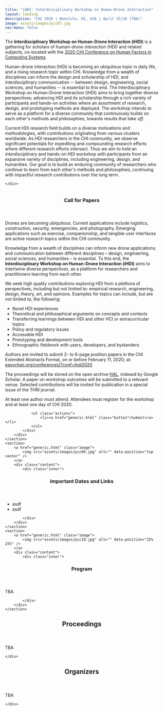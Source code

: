 ```yaml
---
title: "iHDI: Interdisciplinary Workshop on Human-Drone Interaction"
layout: landing
description: "CHI 2020 | Honolulu, HI, USA | April 25/26 (TBA)"
image: assets/images/pic07.jpg
nav-menu: false
---
```


<!-- Main -->
<div id="main">

<!-- One -->
<section id="one">
	<div class="inner">

<!--
<header class="major">
<h2>Sed amet aliquam</h2>
</header>
-->
		
<p>
The <strong>Interdisciplinary Workshop on Human-Drone Interaction (iHDI)</strong> is a gathering for scholars of <em>human-drone interaction (HDI)</em> and related subjects, co-located with the <a href="https://chi2020.acm.org/">2020 CHI Conference on Human Factors in Computing Systems</a>.
</p>
<p>
Human-drone interaction (HDI) is becoming an ubiquitous topic in daily life, and a rising research topic within CHI. Knowledge from a wealth of disciplines can inform the design and scholarship of HDI, and interdisciplinary communication -- between design, engineering, social sciences, and humanities -- is essential to this end. The Interdisciplinary Workshop on Human-Drone Interaction (iHDI) aims to bring together diverse perspectives; advancing HDI and its scholarship through a rich variety of participants and hands-on activities where an assortment of research, design, and prototyping methods are deployed. The workshop intends to serve as a platform for a diverse community that continuously builds on each other's methods and philosophies, towards results that <em>take off</em>.
</p>
<p>
Current HDI research field builds on a diverse motivations and methodologies, with contributions originating from various clusters worldwide. As HDI researchers in the CHI community, we observe significant potentials for expediting and compounding research efforts where different research efforts intersect. Thus we aim to hold an <em>interdisciplinary</em> and hands-on HDI workshop with participants from an expansive variety of disciplines, including engineering, design, and humanities. Our goal is to build an enduring community of researchers who continue to learn from each other's methods and philosophies, continuing with impactful research contributions over the long term.
</p>

	</div>
</section>

<!-- Two -->
<section id="two" class="spotlights">
	<section>
		<a href="generic.html" class="image">
			<img src="assets/images/pic08.jpg" alt="" data-position="center center" />
		</a>
		<div class="content">
			<div class="inner">
				<header class="major">
					<h3>Call for Papers</h3>
				</header>
<p>
Drones are becoming ubiquitous. Current applications include logistics, construction, security, emergencies, and photography. Emerging applications such as exercise, companionship, and tangible user interfaces are active research topics within the CHI community.
</p>
				
<p>
Knowledge from a wealth of disciplines can inform new drone applications; and communication between different disciplines &ndash; design, engineering, social sciences, and humanities &ndash; is essential. To this end, the <strong>Interdisciplinary Workshop on Human-Drone Interaction (iHDI)</strong> aims to intertwine diverse perspectives, as a platform for researchers and practitioners learning from each other.
</p>

<p>
We seek high quality contributions exploring HDI from a plethora of perspectives, including but not limited to: empirical research, engineering, design, theory, art, and opinions. Examples for topics can include, but are not limited to, the following:
</p>

<ul>
<li>Novel HDI experiences</li>
<li>Theoretical and philosophical arguments on concepts and contexts</li>
<li>Transferring learnings between HDI and other HCI or extracurricular topics</li>
<li>Policy and regulatory issues</li>
<li>Accessible HDI</li>
<li>Prototyping and development tools</li>
<li>Ethnographic fieldwork with users, developers, and bystanders</li>
</ul>

<p>
Authors are invited to submit 2- to 6-page position papers in the CHI Extended Abstracts Format, on or before February 11, 2020; at: <a href="https://easychair.org/conferences/?conf=ihdi2020">easychair.org/conferences/?conf=ihdi2020</a>
</p>

<p>
The proceedings will be stored on the open archive <a href="https://hal.archives-ouvertes.fr/">HAL</a>, indexed by Google Scholar. A paper on workshop outcomes will be submitted to a relevant venue. Selected contributions will be invited for publication in a special issue of the THRI journal.
</p>

<p>
At least one author must attend. Attendees must register for the workshop and at least one day of CHI 2020.
</p>
					
				<ul class="actions">
					<li><a href="generic.html" class="button">Submit</a></li>
				</ul>
			</div>
		</div>
	</section>
	<section>
		<a href="generic.html" class="image">
			<img src="assets/images/pic09.jpg" alt="" data-position="top center" />
		</a>
		<div class="content">
			<div class="inner">
			
<header class="major">
<h3>Important Dates and Links</h3>
</header>
				
<ul>
	<li>asdf</li>
	<li>asdf</li>
</ul>
	
<!--
<ul class="actions">
<li><a href="generic.html" class="button">Learn more</a></li>
</ul>
-->
			</div>
		</div>
	</section>
	<section>
		<a href="generic.html" class="image">
			<img src="assets/images/pic10.jpg" alt="" data-position="25% 25%" />
		</a>
		<div class="content">
			<div class="inner">
			
<header class="major">
	<h3>Program</h3>
</header>

<p>TBA</p>

<!-- 
<ul class="actions">
<li><a href="generic.html" class="button">Learn more</a></li>
</ul> 
-->
				
			</div>
		</div>
	</section>
</section>

<!-- Three -->
<section id="three">
	<div class="inner">
		
<header class="major">
<h2>Proceedings</h2>
</header>

<p>TBA</p>

<!--
<ul class="actions">
<li><a href="generic.html" class="button next">Get Started</a></li>
</ul>
-->
	</div>
</section>

<section>
	<div class="inner">
		
<header class="major">
<h2>Organizers</h2>
</header>

<p>TBA</p>

<!--
<ul class="actions">
<li><a href="generic.html" class="button next">Get Started</a></li>
</ul>
-->
	</div>
</section>

</div>
